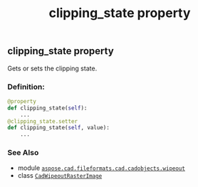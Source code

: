 ﻿---
title: clipping_state property
second_title: Aspose.CAD for Python via .NET API References
description: 
type: docs
weight: 170
url: /python-net/aspose.cad.fileformats.cad.cadobjects.wipeout/cadwipeoutrasterimage/clipping_state/
is_root: false
---

## clipping_state property


Gets or sets the clipping state.
### Definition:
```python
@property
def clipping_state(self):
    ...
@clipping_state.setter
def clipping_state(self, value):
    ...
```

### See Also
* module [`aspose.cad.fileformats.cad.cadobjects.wipeout`](../../)
* class [`CadWipeoutRasterImage`](/cad/python-net/aspose.cad.fileformats.cad.cadobjects.wipeout/cadwipeoutrasterimage)

